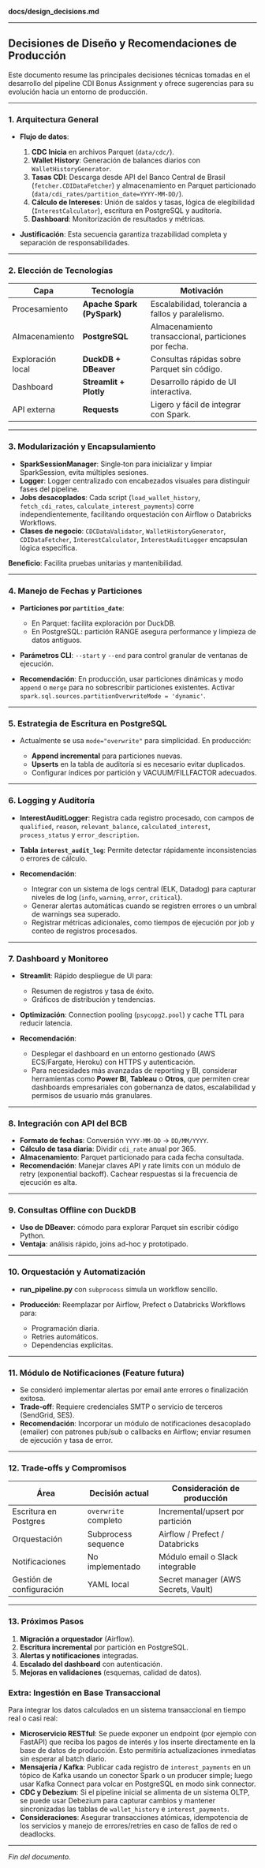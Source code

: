 **docs/design\_decisions.md**

---

## Decisiones de Diseño y Recomendaciones de Producción

Este documento resume las principales decisiones técnicas tomadas en el desarrollo del pipeline CDI Bonus Assignment y ofrece sugerencias para su evolución hacia un entorno de producción.

---

### 1. Arquitectura General

* **Flujo de datos**:

  1. **CDC Inicia** en archivos Parquet (`data/cdc/`).
  2. **Wallet History**: Generación de balances diarios con `WalletHistoryGenerator`.
  3. **Tasas CDI**: Descarga desde API del Banco Central de Brasil (`fetcher.CDIDataFetcher`) y almacenamiento en Parquet particionado (`data/cdi_rates/partition_date=YYYY-MM-DD/`).
  4. **Cálculo de Intereses**: Unión de saldos y tasas, lógica de elegibilidad (`InterestCalculator`), escritura en PostgreSQL y auditoría.
  5. **Dashboard**: Monitorización de resultados y métricas.

* **Justificación**: Esta secuencia garantiza trazabilidad completa y separación de responsabilidades.

---

### 2. Elección de Tecnologías

| Capa              | Tecnología                 | Motivación                                           |
| ----------------- | -------------------------- | ---------------------------------------------------- |
| Procesamiento     | **Apache Spark (PySpark)** | Escalabilidad, tolerancia a fallos y paralelismo.    |
| Almacenamiento    | **PostgreSQL**             | Almacenamiento transaccional, particiones por fecha. |
| Exploración local | **DuckDB + DBeaver**       | Consultas rápidas sobre Parquet sin código.          |
| Dashboard         | **Streamlit + Plotly**     | Desarrollo rápido de UI interactiva.                 |
| API externa       | **Requests**               | Ligero y fácil de integrar con Spark.                |

---

### 3. Modularización y Encapsulamiento

* **SparkSessionManager**: Single‑ton para inicializar y limpiar SparkSession, evita múltiples sesiones.
* **Logger**: Logger centralizado con encabezados visuales para distinguir fases del pipeline.
* **Jobs desacoplados**: Cada script (`load_wallet_history`, `fetch_cdi_rates`, `calculate_interest_payments`) corre independientemente, facilitando orquestación con Airflow o Databricks Workflows.
* **Clases de negocio**: `CDCDataValidator`, `WalletHistoryGenerator`, `CDIDataFetcher`, `InterestCalculator`, `InterestAuditLogger` encapsulan lógica específica.

**Beneficio**: Facilita pruebas unitarias y mantenibilidad.

---

### 4. Manejo de Fechas y Particiones

* **Particiones por `partition_date`**:

  * En Parquet: facilita exploración por DuckDB.
  * En PostgreSQL: partición RANGE asegura performance y limpieza de datos antiguos.
* **Parámetros CLI**: `--start` y `--end` para control granular de ventanas de ejecución.
* **Recomendación**: En producción, usar particiones dinámicas y modo `append` o `merge` para no sobrescribir particiones existentes. Activar `spark.sql.sources.partitionOverwriteMode = 'dynamic'`.

---

### 5. Estrategia de Escritura en PostgreSQL

* Actualmente se usa `mode="overwrite"` para simplicidad. En producción:

  * **Append incremental** para particiones nuevas.
  * **Upserts** en la tabla de auditoría si es necesario evitar duplicados.
  * Configurar índices por partición y VACUUM/FILLFACTOR adecuados.

---

### 6. Logging y Auditoría

* **InterestAuditLogger**: Registra cada registro procesado, con campos de `qualified`, `reason`, `relevant_balance`, `calculated_interest`, `process_status` y `error_description`.
* **Tabla `interest_audit_log`**: Permite detectar rápidamente inconsistencias o errores de cálculo.
* **Recomendación**:

  * Integrar con un sistema de logs central (ELK, Datadog) para capturar niveles de log (`info`, `warning`, `error`, `critical`).
  * Generar alertas automáticas cuando se registren errores o un umbral de warnings sea superado.
  * Registrar métricas adicionales, como tiempos de ejecución por job y conteo de registros procesados.

---

### 7. Dashboard y Monitoreo

* **Streamlit**: Rápido despliegue de UI para:

  * Resumen de registros y tasa de éxito.
  * Gráficos de distribución y tendencias.
* **Optimización**: Connection pooling (`psycopg2.pool`) y cache TTL para reducir latencia.
* **Recomendación**:

  * Desplegar el dashboard en un entorno gestionado (AWS ECS/Fargate, Heroku) con HTTPS y autenticación.
  * Para necesidades más avanzadas de reporting y BI, considerar herramientas como **Power BI**, **Tableau** o **Otros**, que permiten crear dashboards empresariales con gobernanza de datos, escalabilidad y permisos de usuario más granulares.

---

### 8. Integración con API del BCB

* **Formato de fechas**: Conversión `YYYY-MM-DD` → `DD/MM/YYYY`.
* **Cálculo de tasa diaria**: Dividir `cdi_rate` anual por 365.
* **Almacenamiento**: Parquet particionado para cada fecha consultada.
* **Recomendación**: Manejar claves API y rate limits con un módulo de retry (exponential backoff). Cachear respuestas si la frecuencia de ejecución es alta.

---

### 9. Consultas Offline con DuckDB

* **Uso de DBeaver**: cómodo para explorar Parquet sin escribir código Python.
* **Ventaja**: análisis rápido, joins ad-hoc y prototipado.

---

### 10. Orquestación y Automatización

* **run\_pipeline.py** con `subprocess` simula un workflow sencillo.
* **Producción**: Reemplazar por Airflow, Prefect o Databricks Workflows para:

  * Programación diaria.
  * Retries automáticos.
  * Dependencias explícitas.

---

### 11. Módulo de Notificaciones (Feature futura)

* Se consideró implementar alertas por email ante errores o finalización exitosa.
* **Trade‑off**: Requiere credenciales SMTP o servicio de terceros (SendGrid, SES).
* **Recomendación**: Incorporar un módulo de notificaciones desacoplado (emailer) con patrones pub/sub o callbacks en Airflow; enviar resumen de ejecución y tasa de error.

---

### 12. Trade‑offs y Compromisos

| Área                     | Decisión actual      | Consideración de producción         |
| ------------------------ | -------------------- | ----------------------------------- |
| Escritura en Postgres    | `overwrite` completo | Incremental/upsert por partición    |
| Orquestación             | Subprocess sequence  | Airflow / Prefect / Databricks      |
| Notificaciones           | No implementado      | Módulo email o Slack integrable     |
| Gestión de configuración | YAML local           | Secret manager (AWS Secrets, Vault) |

---

### 13. Próximos Pasos

1. **Migración a orquestador** (Airflow).
2. **Escritura incremental** por partición en PostgreSQL.
3. **Alertas y notificaciones** integradas.
4. **Escalado del dashboard** con autenticación.
5. **Mejoras en validaciones** (esquemas, calidad de datos).

### Extra: Ingestión en Base Transaccional

Para integrar los datos calculados en un sistema transaccional en tiempo real o casi real:

- **Microservicio RESTful**: Se puede exponer un endpoint (por ejemplo con FastAPI) que reciba los pagos de interés y los inserte directamente en la base de datos de producción. Esto permitiría actualizaciones inmediatas sin esperar al batch diario.
- **Mensajería / Kafka**: Publicar cada registro de `interest_payments` en un tópico de Kafka usando un conector Spark o un producer simple; luego usar Kafka Connect para volcar en PostgreSQL en modo sink connector.
- **CDC y Debezium**: Si el pipeline inicial se alimenta de un sistema OLTP, se puede usar Debezium para capturar cambios y mantener sincronizadas las tablas de `wallet_history` e `interest_payments`.
- **Consideraciones**: Asegurar transacciones atómicas, idempotencia de los servicios y manejo de errores/retries en caso de fallos de red o deadlocks.

---

*Fin del documento.*
